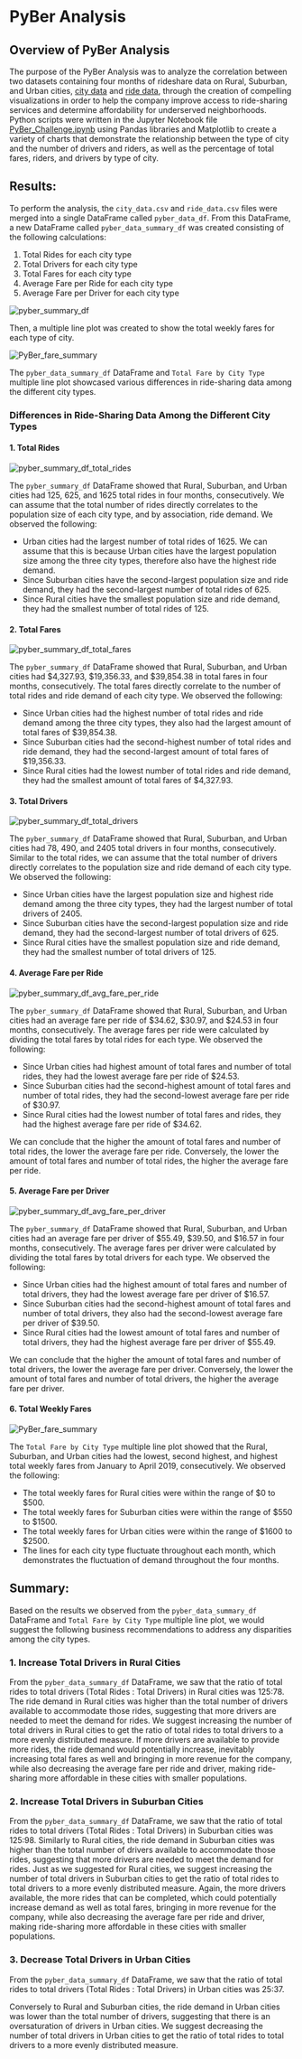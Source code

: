 # PyBer Analysis

## Overview of PyBer Analysis
The purpose of the PyBer Analysis was to analyze the correlation between two datasets containing four months of rideshare data on Rural, Suburban, and Urban cities, [city data](https://github.com/fobordo/PyBer_Analysis/blob/64873e609f3add2b33a784bcc7ed44bafcd6cae9/Resources/city_data.csv) and [ride data](https://github.com/fobordo/PyBer_Analysis/blob/64873e609f3add2b33a784bcc7ed44bafcd6cae9/Resources/ride_data.csv), through the creation of compelling visualizations in order to help the company improve access to ride-sharing services and determine affordability for underserved neighborhoods. Python scripts were written in the Jupyter Notebook file [PyBer_Challenge.ipynb](https://github.com/fobordo/PyBer_Analysis/blob/9e4be0b0d8233da5afc3d6255e14356da311f971/PyBer_Challenge.ipynb) using Pandas libraries and Matplotlib to create a variety of charts that demonstrate the relationship between the type of city and the number of drivers and riders, as well as the percentage of total fares, riders, and drivers by type of city.

## Results:
To perform the analysis, the `city_data.csv` and `ride_data.csv` files were merged into a single DataFrame called `pyber_data_df`. From this DataFrame, a new DataFrame called `pyber_data_summary_df` was created consisting of the following calculations:
1. Total Rides for each city type
2. Total Drivers for each city type
3. Total Fares for each city type
4. Average Fare per Ride for each city type
5. Average Fare per Driver for each city type

![pyber_summary_df](/analysis/pyber_summary_df.png)

Then, a multiple line plot was created to show the total weekly fares for each type of city.

![PyBer_fare_summary](/analysis/PyBer_fare_summary.png)

The `pyber_data_summary_df` DataFrame and `Total Fare by City Type` multiple line plot showcased various differences in ride-sharing data among the different city types.

### Differences in Ride-Sharing Data Among the Different City Types

#### 1. Total Rides
![pyber_summary_df_total_rides](/analysis/pyber_summary_df_total_rides.png)

The `pyber_summary_df` DataFrame showed that Rural, Suburban, and Urban cities had 125, 625, and 1625 total rides in four months, consecutively. We can assume that the total number of rides directly correlates to the population size of each city type, and by association, ride demand. We observed the following:
* Urban cities had the largest number of total rides of 1625. We can assume that this is because Urban cities have the largest population size among the three city types, therefore also have the highest ride demand. 
* Since Suburban cities have the second-largest population size and ride demand, they had the second-largest number of total rides of 625. 
* Since Rural cities have the smallest population size and ride demand, they had the smallest number of total rides of 125.

#### 2. Total Fares
![pyber_summary_df_total_fares](/analysis/pyber_summary_df_total_fares.png)

The `pyber_summary_df` DataFrame showed that Rural, Suburban, and Urban cities had $4,327.93, $19,356.33, and $39,854.38 in total fares in four months, consecutively. The total fares directly correlate to the number of total rides and ride demand of each city type. We observed the following:
* Since Urban cities had the highest number of total rides and ride demand among the three city types, they also had the largest amount of total fares of $39,854.38. 
* Since Suburban cities had the second-highest number of total rides and ride demand, they had the second-largest amount of total fares of $19,356.33. 
* Since Rural cities had the lowest number of total rides and ride demand, they had the smallest amount of total fares of $4,327.93.

#### 3. Total Drivers
![pyber_summary_df_total_drivers](/analysis/pyber_summary_df_total_drivers.png)

The `pyber_summary_df` DataFrame showed that Rural, Suburban, and Urban cities had 78, 490, and 2405 total drivers in four months, consecutively. Similar to the total rides, we can assume that the total number of drivers directly correlates to the population size and ride demand of each city type. We observed the following:
* Since Urban cities have the largest population size and highest ride demand among the three city types, they had the largest number of total drivers of 2405. 
* Since Suburban cities have the second-largest population size and ride demand, they had the second-largest number of total drivers of 625. 
* Since Rural cities have the smallest population size and ride demand, they had the smallest number of total drivers of 125.

#### 4. Average Fare per Ride
![pyber_summary_df_avg_fare_per_ride](/analysis/pyber_summary_df_avg_fare_per_ride.png)

The `pyber_summary_df` DataFrame showed that Rural, Suburban, and Urban cities had an average fare per ride of $34.62, $30.97, and $24.53 in four months, consecutively. The average fares per ride were calculated by dividing the total fares by total rides for each type. We observed the following:
* Since Urban cities had highest amount of total fares and number of total rides, they had the lowest average fare per ride of $24.53.
* Since Suburban cities had the second-highest amount of total fares and number of total rides, they had the second-lowest average fare per ride of $30.97.
* Since Rural cities had the lowest number of total fares and rides, they had the highest average fare per ride of $34.62. 

We can conclude that the higher the amount of total fares and number of total rides, the lower the average fare per ride. Conversely, the lower the amount of total fares and number of total rides, the higher the average fare per ride.

#### 5. Average Fare per Driver
![pyber_summary_df_avg_fare_per_driver](/analysis/pyber_summary_df_avg_fare_per_driver.png)

The `pyber_summary_df` DataFrame showed that Rural, Suburban, and Urban cities had an average fare per driver of $55.49, $39.50, and $16.57 in four months, consecutively. The average fares per driver were calculated by dividing the total fares by total drivers for each type. We observed the following:
* Since Urban cities had the highest amount of total fares and number of total drivers, they had the lowest average fare per driver of $16.57.
* Since Suburban cities had the second-highest amount of total fares and number of total drivers, they also had the second-lowest average fare per driver of $39.50.
* Since Rural cities had the lowest amount of total fares and number of total drivers, they had the highest average fare per driver of $55.49. 

We can conclude that the higher the amount of total fares and number of total drivers, the lower the average fare per driver. Conversely, the lower the amount of total fares and number of total drivers, the higher the average fare per driver.

#### 6. Total Weekly Fares

![PyBer_fare_summary](/analysis/PyBer_fare_summary.png)

The `Total Fare by City Type` multiple line plot showed that the Rural, Suburban, and Urban cities had the lowest, second highest, and highest total weekly fares from January to April 2019, consecutively. We observed the following: 
* The total weekly fares for Rural cities were within the range of $0 to $500. 
* The total weekly fares for Suburban cities were within the range of $550 to $1500.
* The total weekly fares for Urban cities were within the range of $1600 to $2500. 
* The lines for each city type fluctuate throughout each month, which demonstrates the fluctuation of demand throughout the four months. 

## Summary:
Based on the results we observed from the `pyber_data_summary_df` DataFrame and `Total Fare by City Type` multiple line plot, we would suggest the following business recommendations to address any disparities among the city types.

### 1. Increase Total Drivers in Rural Cities
From the `pyber_data_summary_df` DataFrame, we saw that the ratio of total rides to total drivers (Total Rides : Total Drivers) in Rural cities was 125:78. The ride demand in Rural cities was higher than the total number of drivers available to accommodate those rides, suggesting that more drivers are needed to meet the demand for rides. We suggest increasing the number of total drivers in Rural cities to get the ratio of total rides to total drivers to a more evenly distributed measure. If more drivers are available to provide more rides, the ride demand would potentially increase, inevitably increasing total fares as well and bringing in more revenue for the company, while also decreasing the average fare per ride and driver, making ride-sharing more affordable in these cities with smaller populations.

### 2. Increase Total Drivers in Suburban Cities
From the `pyber_data_summary_df` DataFrame, we saw that the ratio of total rides to total drivers (Total Rides : Total Drivers) in Suburban cities was 125:98. Similarly to Rural cities, the ride demand in Suburban cities was higher than the total number of drivers available to accommodate those rides, suggesting that more drivers are needed to meet the demand for rides. Just as we suggested for Rural cities, we suggest increasing the number of total drivers in Suburban cities to get the ratio of total rides to total drivers to a more evenly distributed measure. Again, the more drivers available, the more rides that can be completed, which could potentially increase demand as well as total fares, bringing in more revenue for the company, while also decreasing the average fare per ride and driver, making ride-sharing more affordable in these cities with smaller populations.

### 3. Decrease Total Drivers in Urban Cities
From the `pyber_data_summary_df` DataFrame, we saw that the ratio of total rides to total drivers (Total Rides : Total Drivers) in Urban cities was 25:37. 

Conversely to Rural and Suburban cities, the ride demand in Urban cities was lower than the total number of drivers, suggesting that there is an oversaturation of drivers in Urban cities. We suggest decreasing the number of total drivers in Urban cities to get the ratio of total rides to total drivers to a more evenly distributed measure.